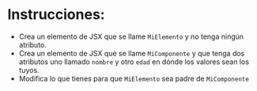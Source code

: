 # Instrucciones:

- Crea un elemento de JSX que se llame `MiElemento` y no tenga ningún atributo.
- Crea un elemento de JSX que se llame `MiComponente` y que tenga dos atributos
uno llamado `nombre` y otro `edad` en dónde los valores sean los tuyos.
- Modifica lo que tienes para que `MiElemento` sea padre de `MiComponente`
